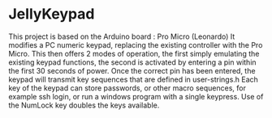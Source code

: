 # JellyKeypad
This project is based on the Arduino board : Pro Micro (Leonardo) 
It modifies a PC numeric keypad, replacing the existing controller with the Pro Micro.
This then offers 2 modes of operation, the first simply emulating the existing keypad functions, the second is activated by entering a pin within the first 30 seconds of power.
Once the correct pin has been entered, the keypad will transmit key sequences that are defined in user-strings.h
Each key of the keypad can store passwords, or other macro sequences, for example ssh login, or run a windows program with a single keypress.
Use of the NumLock key doubles the keys available. 
